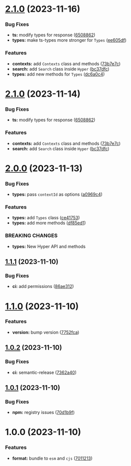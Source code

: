 # [2.1.0](https://github.com/gethyperai/hypercode/compare/v2.0.0...v2.1.0) (2023-11-16)


### Bug Fixes

* **ts:** modify types for response ([6508862](https://github.com/gethyperai/hypercode/commit/65088628835c35dd58d5f489735c17fffacc4688))
* **types:** make ts-types more stronger for `Types` ([ee605df](https://github.com/gethyperai/hypercode/commit/ee605df8d9e28831bbe8119d9be66c3715ae2e05))


### Features

* **contexts:** add `Contexts` class and methods ([73b7e7c](https://github.com/gethyperai/hypercode/commit/73b7e7cc6137943b4fd64ea9ee9e672ac714a935))
* **search:** add `Search` class inside `Hyper` ([bc37dfc](https://github.com/gethyperai/hypercode/commit/bc37dfc74c342be3fd44af40aac5468c60f38d39))
* **types:** add new methods for `Types` ([dc6a0c4](https://github.com/gethyperai/hypercode/commit/dc6a0c4ee4b9ab8494ddb9d17bb9efd3c9fa1c77))

# [2.1.0](https://github.com/gethyperai/hypercode/compare/v2.0.0...v2.1.0) (2023-11-14)


### Bug Fixes

* **ts:** modify types for response ([6508862](https://github.com/gethyperai/hypercode/commit/65088628835c35dd58d5f489735c17fffacc4688))


### Features

* **contexts:** add `Contexts` class and methods ([73b7e7c](https://github.com/gethyperai/hypercode/commit/73b7e7cc6137943b4fd64ea9ee9e672ac714a935))
* **search:** add `Search` class inside `Hyper` ([bc37dfc](https://github.com/gethyperai/hypercode/commit/bc37dfc74c342be3fd44af40aac5468c60f38d39))

# [2.0.0](https://github.com/gethyperai/hypercode/compare/v1.1.1...v2.0.0) (2023-11-13)


### Bug Fixes

* **types:** pass `contextId` as options ([a0969c4](https://github.com/gethyperai/hypercode/commit/a0969c40250d98328178f4aabefb5b9ac572041f))


### Features

* **types:** add `Types` class ([ce41753](https://github.com/gethyperai/hypercode/commit/ce41753c5e18282e87a6bfc3666db3324c584199))
* **types:** add more methods ([df85ed1](https://github.com/gethyperai/hypercode/commit/df85ed147a50278f3b74be51562d59a34480a3f5))


### BREAKING CHANGES

* **types:** New Hyper API and methods

## [1.1.1](https://github.com/gethyperai/hypercode/compare/v1.1.0...v1.1.1) (2023-11-10)


### Bug Fixes

* **ci:** add permissions ([86ae312](https://github.com/gethyperai/hypercode/commit/86ae312c547605baae63df70d76e75a0016e0ad0))

# [1.1.0](https://github.com/gethyperai/hypercode/compare/v1.0.2...v1.1.0) (2023-11-10)


### Features

* **version:** bump version ([7752fca](https://github.com/gethyperai/hypercode/commit/7752fca9c134b98bb0545b10bb562ef25e76bf29))

## [1.0.2](https://github.com/gethyperai/hypercode/compare/v1.0.1...v1.0.2) (2023-11-10)


### Bug Fixes

* **ci:** semantic-release ([7362a40](https://github.com/gethyperai/hypercode/commit/7362a40a5f5b606971aa248170f685e417163907))

## [1.0.1](https://github.com/gethyperai/hypercode/compare/v1.0.0...v1.0.1) (2023-11-10)


### Bug Fixes

* **npm:** registry issues ([70d1b9f](https://github.com/gethyperai/hypercode/commit/70d1b9fb8615cc8b65b6a7b20697a96cdf4ac925))

# 1.0.0 (2023-11-10)


### Features

* **format:** bundle to `esm` and `cjs` ([7011213](https://github.com/gethyperai/hypercode/commit/701121358676758a2eb5f8cb9f835d93fac6b800))
